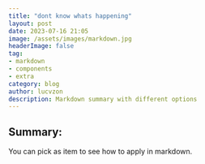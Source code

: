 ```yaml
---
title: "dont know whats happening"
layout: post
date: 2023-07-16 21:05
image: /assets/images/markdown.jpg
headerImage: false
tag:
- markdown
- components
- extra
category: blog
author: lucvzon
description: Markdown summary with different options
---
```


## Summary:

You can pick as item to see how to apply in markdown.
